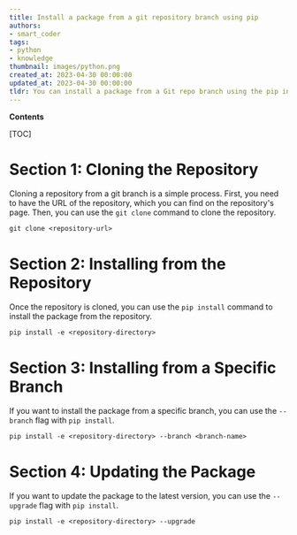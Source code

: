 ```yaml
---
title: Install a package from a git repository branch using pip
authors:
- smart_coder
tags:
- python
- knowledge
thumbnail: images/python.png
created_at: 2023-04-30 00:00:00
updated_at: 2023-04-30 00:00:00
tldr: You can install a package from a Git repo branch using the pip install command with the --editable flag, followed by the repo URL.
---
```


**Contents**

[TOC]

# Section 1: Cloning the Repository
Cloning a repository from a git branch is a simple process. First, you need to have the URL of the repository, which you can find on the repository's page. Then, you can use the `git clone` command to clone the repository.

```
git clone <repository-url>
```

# Section 2: Installing from the Repository
Once the repository is cloned, you can use the `pip install` command to install the package from the repository.

```
pip install -e <repository-directory>
```

# Section 3: Installing from a Specific Branch
If you want to install the package from a specific branch, you can use the `--branch` flag with `pip install`.

```
pip install -e <repository-directory> --branch <branch-name>
```

# Section 4: Updating the Package
If you want to update the package to the latest version, you can use the `--upgrade` flag with `pip install`.

```
pip install -e <repository-directory> --upgrade
```
